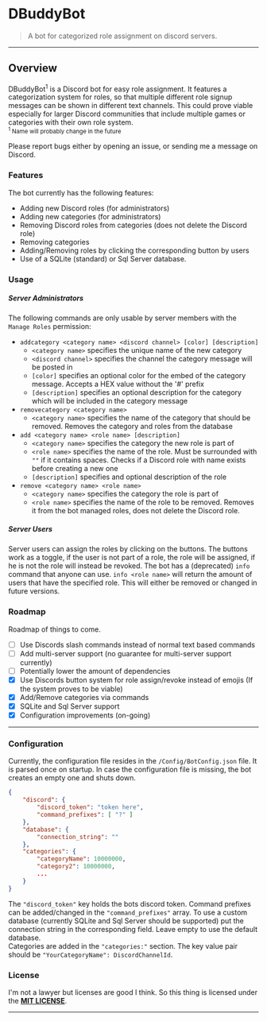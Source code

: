# DBuddyBot
> A bot for categorized role assignment on discord servers.

---

## Overview

DBuddyBot<sup>1</sup> is a Discord bot for easy role assignment. It features a categorization system for roles,
so that multiple different role signup messages can be shown in different text channels. This could prove viable
especially for larger Discord communities that include multiple games or categories with their own role system.\
<sub><sup>1</sup> Name will probably change in the future<sub/>

Please report bugs either by opening an issue, or sending me a message on Discord.

### Features

The bot currently has the following features:
+ Adding new Discord roles (for administrators)
+ Adding new categories (for administrators)
+ Removing Discord roles from categories (does not delete the Discord role)
+ Removing categories
+ Adding/Removing roles by clicking the corresponding button by users
+ Use of a SQLite (standard) or Sql Server database.

### Usage

##### Server Administrators

The following commands are only usable by server members with the `Manage Roles` permission:
+ `addcategory <category name> <discord channel> [color] [description]`
  + `<category name>` specifies the unique name of the new category
  + `<discord channel>` specifies the channel the category message will be posted in
  + `[color]` specifies an optional color for the embed of the category message. Accepts a HEX value without the '#' prefix
  + `[description]` specifies an optional description for the category which will be included in the category message
+ `removecategory <category name>`
  + `<category name>` specifies the name of the category that should be removed. Removes the category and roles from the database
+ `add <category name> <role name> [description]`
  + `<category name>` specifies the category the new role is part of
  + `<role name>` specifies the name of the role. Must be surrounded with `""` if it contains spaces. 
  Checks if a Discord role with name exists before creating a new one
  + `[description]` specifies and optional description of the role
+ `remove <category name> <role name>`
  + `<category name>` specifies the category the role is part of
  + `<role name>` specifies the name of the role to be removed. Removes it from the bot managed roles, does not delete the Discord role.
##### Server Users
Server users can assign the roles by clicking on the buttons. The buttons work as a toggle, if the user is not part of a role, the role will be assigned,
if he is not the role will instead be revoked.
The bot has a (deprecated) `info` command that anyone can use. `info <role name>` will return the amount of users that have the specified
role. This will either be removed or changed in future versions.

### Roadmap

Roadmap of things to come.
- [ ] Use Discords slash commands instead of normal text based commands
- [ ] Add multi-server support (no guarantee for multi-server support currently)
- [ ] Potentially lower the amount of dependencies
- [x] Use Discords button system for role assign/revoke instead of emojis (If the system proves to be viable)
- [x] Add/Remove categories via commands
- [x] SQLite and Sql Server support
- [x] Configuration improvements (on-going)

---
### Configuration
Currently, the configuration file resides in the `/Config/BotConfig.json` file.
It is parsed once on startup. In case the configuration file is missing, the bot creates an empty one and shuts down. 
```json
{
    "discord": {
        "discord_token": "token here",
        "command_prefixes": [ "?" ]
    },
    "database": {
        "connection_string": ""
    },
    "categories": {
        "categoryName": 10000000,
        "category2": 10000000,
        ...
    }
}
```
The ``"discord_token"`` key holds the bots discord token. Command prefixes can be added/changed in the ``"command_prefixes"``
array. To use a custom database (currently SQLite and Sql Server should be supported) put the connection string in the corresponding
field. Leave empty to use the default database.\
Categories are added in the ``"categories:"`` section. The key value pair should be ``"YourCategoryName": DiscordChannelId``.


### License
I'm not a lawyer but licenses are good I think.
So this thing is licensed under the [**MIT LICENSE**](https://github.com/pron1x/DBuddyBot/blob/master/LICENSE).

---
